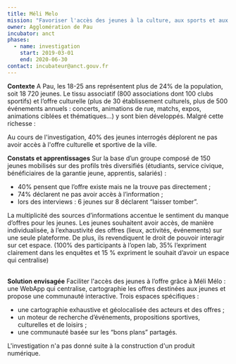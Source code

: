 ```yaml
---
title: Méli Melo
mission: "Favoriser l'accès des jeunes à la culture, aux sports et aux loisirs "
owner: Agglomération de Pau
incubator: anct
phases:
  - name: investigation
    start: 2019-03-01
    end: 2020-06-30
contact: incubateur@anct.gouv.fr
---
```

**Contexte** 
A Pau, les 18-25 ans représentent plus de 24% de la population, soit 18 720 jeunes.
Le tissu associatif (800 associations dont 100 clubs sportifs) et l’offre culturelle (plus de 30
établissement culturels, plus de 500 événements annuels : concerts, animations de rue, matchs,
expos, animations ciblées et thématiques...) y sont bien développés. Malgré cette richesse :

Au cours de l'investigation, 40% des jeunes interrogés déplorent ne pas avoir accès à l'offre culturelle et sportive de la ville. 



**Constats et apprentissages** 
Sur la base d’un groupe composé de 150 jeunes mobilisés sur des profils très diversifiés (étudiants,
service civique, bénéficiaires de la garantie jeune, apprentis, salariés) :

* 40% pensent que l’offre existe mais ne la trouve pas directement ;
* 74% déclarent ne pas avoir accès à l’information ;
* lors des interviews : 6 jeunes sur 8 déclarent “laisser tomber”.

La multiplicité des sources d’informations accentue le sentiment du manque d’offres pour les jeunes.
Les jeunes souhaitent avoir accès, de manière individualisée, à l’exhaustivité des offres (lieux,
activités, événements) sur une seule plateforme. De plus, ils revendiquent le droit de pouvoir
interagir sur cet espace. (100% des participants à l’open lab, 35% l’expriment clairement dans
les enquêtes et 15 % expriment le souhait d’avoir un espace qui centralise)

\
**Solution envisagée** 
Faciliter l'accès des jeunes à l’offre grâce à Méli Mélo : une WebApp qui centralise,
cartographie les offres destinées aux jeunes et propose une communauté interactive.
Trois espaces spécifiques :

* une cartographie exhaustive et géolocalisée des acteurs et des offres ;
* un moteur de recherche d’événements, propositions sportives, culturelles et de loisirs ;
* une communauté basée sur les “bons plans” partagés.



L'investigation n'a pas donné suite à la construction d'un produit numérique.

